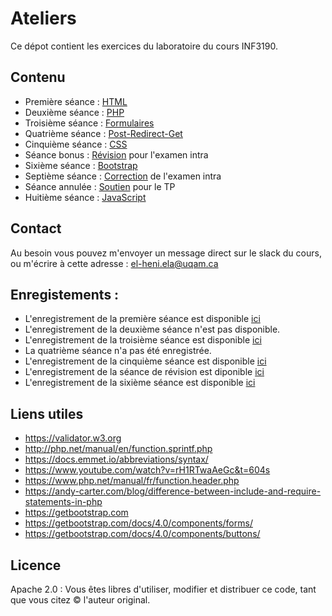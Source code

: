 # Ateliers

Ce dépot contient les exercices du laboratoire du cours INF3190.


## Contenu
- Première séance : [HTML](./HTML)
- Deuxième séance : [PHP](./PHP)
- Troisième séance : [Formulaires](./Formulaires)
- Quatrième séance : [Post-Redirect-Get](./PRG)
- Cinquième séance : [CSS](./CSS)
- Séance bonus : [Révision](./Revision) pour l'examen intra
- Sixième séance : [Bootstrap](./Bootstrap)
- Septième séance : [Correction](./Correction-Intra) de l'examen intra
- Séance annulée : [Soutien](./Soutien) pour le TP
- Huitième séance : [JavaScript](./JavaScript)

## Contact 
Au besoin vous pouvez m'envoyer un message direct sur le slack du cours, ou m'écrire à cette adresse : el-heni.ela@uqam.ca

## Enregistements :
- L'enregistrement de la première séance est disponible [ici](https://drive.google.com/file/d/11-2zs8at2c8HkhUXiFAx2XqIOe-DXl1U/view?usp=sharing)
- L'enregistrement de la deuxième séance n'est pas disponible.
- L'enregistrement de la troisième séance est disponible [ici](https://drive.google.com/file/d/1Xuxj_NQr2FTxWmtxo6qou5c4-OSaSfus/view?usp=sharing)
- La quatrième séance n'a pas été enregistrée.
- L'enregistrement de la cinquième séance est disponible [ici](https://drive.google.com/file/d/1ZTIZCu7rB1qJp2M0jX447rSkOo4qrFuG/view?usp=sharing)
- L'enregistrement de la séance de révision est diponible [ici](https://drive.google.com/file/d/1D24psKHJmgB_6yyzloYMv0htN68AoczP/view?usp=sharing)
- L'enregistrement de la sixième séance est disponible [ici](https://drive.google.com/file/d/1c0VhkETKWaIHocHsQFIUWqhyOJQ2gTFr/view?usp=sharing)

## Liens utiles 
- https://validator.w3.org
- http://php.net/manual/en/function.sprintf.php
- https://docs.emmet.io/abbreviations/syntax/
- https://www.youtube.com/watch?v=rH1RTwaAeGc&t=604s
- https://www.php.net/manual/fr/function.header.php
- https://andy-carter.com/blog/difference-between-include-and-require-statements-in-php
- https://getbootstrap.com
- https://getbootstrap.com/docs/4.0/components/forms/
- https://getbootstrap.com/docs/4.0/components/buttons/

## Licence 
Apache 2.0 : Vous êtes libres d'utiliser, modifier et distribuer ce code, tant que vous citez &copy; l'auteur original.
